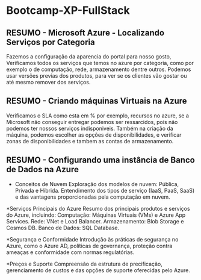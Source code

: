 # Bootcamp-XP-FullStack

 RESUMO - Microsoft Azure - Localizando Serviços por Categoria
 ---------------------------------------------------------------
 Fazemos a configuração da aparencia do portal para nosso gosto,
 Verificamos todos os serviços que temos no azure por categoria, como por exemplo o de computação, rede, armazenamento dentre outros.
 Podemos usar versões previas dos produtos, para ver se os clientes vão gostar ou até mesmo remover dos serviços.

 RESUMO - Criando máquinas Virtuais na Azure
---------------------------------------------
Verificamos o SLA como esta em % por exemplo, recursos no azure, se a Microsoft não conseguir entregar podemos ser ressarcidos,
pois não podemos ter nossos serviços indisponiveis.
Também na criação da máquina, podemos escolher as opções de disponibilidades, e verificar zonas de disponibilidades e tambem as contas de armazenamento.

RESUMO - Configurando uma instância de Banco de Dados na Azure
----------------------------------------------------------------
* Conceitos de Nuvem
Exploração dos modelos de nuvem: Pública, Privada e Híbrida. Entendimento dos tipos de serviço (IaaS, PaaS, SaaS) e das vantagens proporcionadas pela computação em nuvem.

*Serviços Principais do Azure
Resumo dos principais produtos e serviços do Azure, incluindo:
Computação: Máquinas Virtuais (VMs) e Azure App Services.
Rede: VNet e Load Balancer.
Armazenamento: Blob Storage e Cosmos DB.
Banco de Dados: SQL Database.

*Segurança e Conformidade
Introdução às práticas de segurança no Azure, como o Azure AD, políticas de governança, proteção contra ameaças e conformidade com normas regulatórias.

*Preços e Suporte
Compreensão da estrutura de precificação, gerenciamento de custos e das opções de suporte oferecidas pelo Azure.

 
